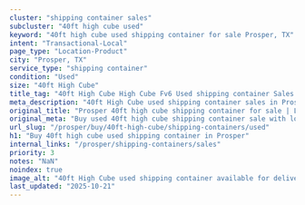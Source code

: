 ```yaml
---
cluster: "shipping container sales"
subcluster: "40ft high cube used"
keyword: "40ft high cube used shipping container for sale Prosper, TX"
intent: "Transactional-Local"
page_type: "Location-Product"
city: "Prosper, TX"
service_type: "shipping container"
condition: "Used"
size: "40ft High Cube"
title_tag: "40ft High Cube High Cube Fv6 Used shipping container Sales in Prosper | LC Container"
meta_description: "40ft High Cube used shipping container sales in Prosper. High cube containers with extra height. Fast delivery, competitive pricing. Serving shipping containers area. Quote ID: IVR. Call (214) 524-4168 for your free quote today."
original_title: "Prosper 40ft high cube shipping container for sale | LC"
original_meta: "Buy used 40ft high cube shipping container sale with local delivery in Prosper, TX. LC Container — local Since 2003. Request a fast quote today."
url_slug: "/prosper/buy/40ft-high-cube/shipping-containers/used"
h1: "Buy 40ft high cube used shipping container in Prosper"
internal_links: "/prosper/shipping-containers/sales"
priority: 3
notes: "NaN"
noindex: true
image_alt: "40ft High Cube used shipping container available for delivery in Prosper"
last_updated: "2025-10-21"
---
```


<!-- TODO: Add unique city/inventory copy, images, and internal links here. -->
